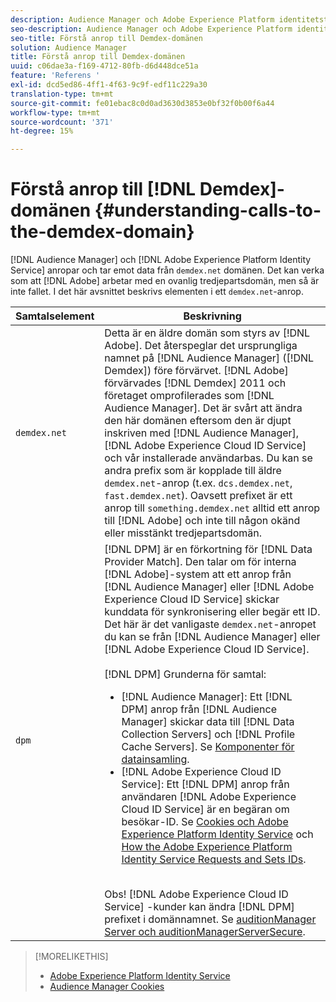 ```yaml
---
description: Audience Manager och Adobe Experience Platform identitetstjänst anropar och tar emot data från domänen demdex.net. Det kan verka som att Adobe arbetar med en ovanlig tredjepartsdomän, men så är inte fallet. I det här avsnittet beskrivs elementen i ett demdex.net-anrop.
seo-description: Audience Manager och Adobe Experience Platform identitetstjänst anropar och tar emot data från domänen demdex.net. Det kan verka som att Adobe arbetar med en ovanlig tredjepartsdomän, men så är inte fallet. I det här avsnittet beskrivs elementen i ett demdex.net-anrop.
seo-title: Förstå anrop till Demdex-domänen
solution: Audience Manager
title: Förstå anrop till Demdex-domänen
uuid: c06dae3a-f169-4712-80fb-d6d448dce51a
feature: 'Referens '
exl-id: dcd5ed86-4ff1-4f63-9c9f-edf11c229a30
translation-type: tm+mt
source-git-commit: fe01ebac8c0d0ad3630d3853e0bf32f0b00f6a44
workflow-type: tm+mt
source-wordcount: '371'
ht-degree: 15%

---
```


# Förstå anrop till [!DNL Demdex]-domänen {#understanding-calls-to-the-demdex-domain}

[!DNL Audience Manager] och  [!DNL Adobe Experience Platform Identity Service] anropar och tar emot data från  `demdex.net` domänen. Det kan verka som att [!DNL Adobe] arbetar med en ovanlig tredjepartsdomän, men så är inte fallet. I det här avsnittet beskrivs elementen i ett `demdex.net`-anrop.

| Samtalselement | Beskrivning |
|---|---|
| `demdex.net` | Detta är en äldre domän som styrs av [!DNL Adobe]. Det återspeglar det ursprungliga namnet på [!DNL Audience Manager] ([!DNL Demdex]) före förvärvet. [!DNL Adobe] förvärvades [!DNL Demdex] 2011 och företaget omprofilerades som [!DNL Audience Manager]. Det är svårt att ändra den här domänen eftersom den är djupt inskriven med [!DNL Audience Manager], [!DNL Adobe Experience Cloud ID Service] och vår installerade användarbas. Du kan se andra prefix som är kopplade till äldre `demdex.net`-anrop (t.ex. `dcs.demdex.net`, `fast.demdex.net`). Oavsett prefixet är ett anrop till `something.demdex.net` alltid ett anrop till [!DNL Adobe] och inte till någon okänd eller misstänkt tredjepartsdomän. |
| `dpm` | [!DNL DPM] är en förkortning för  [!DNL Data Provider Match]. Den talar om för interna [!DNL Adobe]-system att ett anrop från [!DNL Audience Manager] eller [!DNL Adobe Experience Cloud ID Service] skickar kunddata för synkronisering eller begär ett ID. Det här är det vanligaste `demdex.net`-anropet du kan se från [!DNL Audience Manager] eller [!DNL Adobe Experience Cloud ID Service]. <br><br>[!DNL DPM] Grunderna för samtal: <ul><li>[!DNL Audience Manager]: Ett  [!DNL DPM] anrop från  [!DNL Audience Manager] skickar data till  [!DNL Data Collection Servers] och  [!DNL Profile Cache Servers]. Se [Komponenter för datainsamling](../reference/system-components/components-data-collection.md).</li><li>[!DNL Adobe Experience Cloud ID Service]: Ett  [!DNL DPM] anrop från användaren  [!DNL Adobe Experience Cloud ID Service] är en begäran om besökar-ID. Se [Cookies och Adobe Experience Platform Identity Service](https://docs.adobe.com/content/help/sv-SE/id-service/using/intro/cookies.html) och [How the Adobe Experience Platform Identity Service Requests and Sets IDs](https://docs.adobe.com/content/help/en/id-service/using/intro/id-request.html).</li></ul><br>Obs!  [!DNL Adobe Experience Cloud ID Service] -kunder kan ändra  [!DNL DPM] prefixet i domännamnet. Se [auditionManager Server och auditionManagerServerSecure](https://docs.adobe.com/content/help/en/id-service/using/id-service-api/configurations/subdomain-config.html). |

>[!MORELIKETHIS]
>
>* [Adobe Experience Platform Identity Service](https://docs.adobe.com/content/help/en/id-service/using/home.html)
>* [Audience Manager Cookies](https://docs.adobe.com/content/help/sv-SE/core-services/interface/ec-cookies/cookies-am.html)

